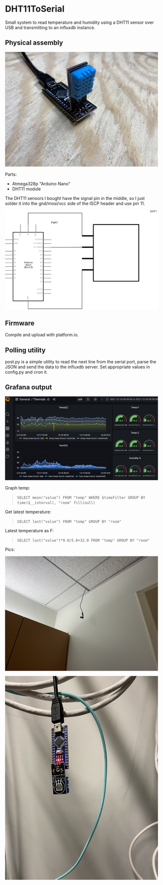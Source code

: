 # DHT11ToSerial

Small system to read temperature and humidity using a DHT11 sensor over USB and transmitting to an influxdb instance.

## Physical assembly
![module](doc/bench.jpg)

Parts:
* Atmega328p "Arduino Nano"
* DHT11 module

The DHT11 sensors I bought have the signal pin in the middle, so I just solder it into the gnd/mosi/vcc side of the ISCP header and use pin 11.

![schematic](doc/dht11toserial_schem.svg)


## Firmware
Compile and upload with platform.io.

## Polling utility
post.py is a simple utility to read the next line from the serial port, parse the JSON and send the data to the influxdb server. Set appropriate values in config.py and cron it.

## Grafana output
![grafana](doc/graf.png)

Graph temp:
> `SELECT mean("value") FROM "temp" WHERE $timeFilter GROUP BY time($__interval), "room" fill(null)`

Get latest temperature:
> `SELECT last("value") FROM "temp" GROUP BY "room"`

Latest temperature as F:
> `SELECT last("value")*9.0/5.0+32.0 FROM "temp" GROUP BY "room"`

Pics:

![hanging](doc/hanging.jpg)

![mr2](doc/mr2.jpg)